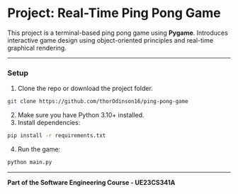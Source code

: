 # Project: Real-Time Ping Pong Game

This project is a terminal-based ping pong game using **Pygame**. Introduces interactive game design using object-oriented principles and real-time graphical rendering.

---

### Setup

1. Clone the repo or download the project folder.

```bash
git clone https://github.com/thorOdinson16/ping-pong-game
```

2. Make sure you have Python 3.10+ installed.
3. Install dependencies:

```bash
pip install -r requirements.txt
```

4. Run the game:

```bash
python main.py
```

---

**Part of the Software Engineering Course - UE23CS341A**

